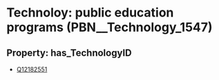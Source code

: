 # Technoloy: __public education programs__ (PBN__Technology_1547)

## Property: has_TechnologyID

* [Q12182551](Q12182551)

